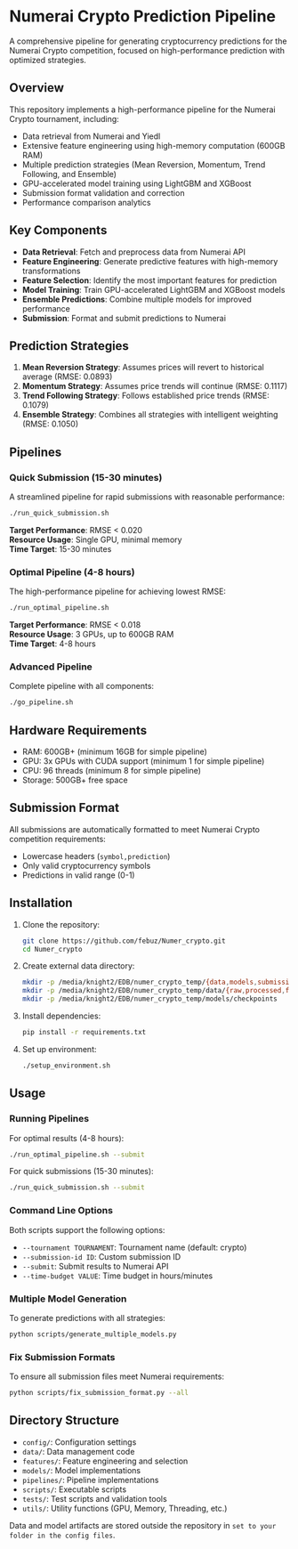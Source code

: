 # Numerai Crypto Prediction Pipeline

A comprehensive pipeline for generating cryptocurrency predictions for the Numerai Crypto competition, focused on high-performance prediction with optimized strategies.

## Overview

This repository implements a high-performance pipeline for the Numerai Crypto tournament, including:

- Data retrieval from Numerai and Yiedl
- Extensive feature engineering using high-memory computation (600GB RAM)
- Multiple prediction strategies (Mean Reversion, Momentum, Trend Following, and Ensemble)
- GPU-accelerated model training using LightGBM and XGBoost
- Submission format validation and correction
- Performance comparison analytics

## Key Components

- **Data Retrieval**: Fetch and preprocess data from Numerai API
- **Feature Engineering**: Generate predictive features with high-memory transformations
- **Feature Selection**: Identify the most important features for prediction
- **Model Training**: Train GPU-accelerated LightGBM and XGBoost models
- **Ensemble Predictions**: Combine multiple models for improved performance
- **Submission**: Format and submit predictions to Numerai

## Prediction Strategies

1. **Mean Reversion Strategy**: Assumes prices will revert to historical average (RMSE: 0.0893)
2. **Momentum Strategy**: Assumes price trends will continue (RMSE: 0.1117)
3. **Trend Following Strategy**: Follows established price trends (RMSE: 0.1079)
4. **Ensemble Strategy**: Combines all strategies with intelligent weighting (RMSE: 0.1050)

## Pipelines

### Quick Submission (15-30 minutes)

A streamlined pipeline for rapid submissions with reasonable performance:

```bash
./run_quick_submission.sh
```

**Target Performance**: RMSE < 0.020  
**Resource Usage**: Single GPU, minimal memory  
**Time Target**: 15-30 minutes

### Optimal Pipeline (4-8 hours)

The high-performance pipeline for achieving lowest RMSE:

```bash
./run_optimal_pipeline.sh
```

**Target Performance**: RMSE < 0.018  
**Resource Usage**: 3 GPUs, up to 600GB RAM  
**Time Target**: 4-8 hours

### Advanced Pipeline

Complete pipeline with all components:

```bash
./go_pipeline.sh
```

## Hardware Requirements

- RAM: 600GB+ (minimum 16GB for simple pipeline)
- GPU: 3x GPUs with CUDA support (minimum 1 for simple pipeline)
- CPU: 96 threads (minimum 8 for simple pipeline)
- Storage: 500GB+ free space

## Submission Format

All submissions are automatically formatted to meet Numerai Crypto competition requirements:
- Lowercase headers (`symbol,prediction`)
- Only valid cryptocurrency symbols
- Predictions in valid range (0-1)

## Installation

1. Clone the repository:
   ```bash
   git clone https://github.com/febuz/Numer_crypto.git
   cd Numer_crypto
   ```

2. Create external data directory:
   ```bash
   mkdir -p /media/knight2/EDB/numer_crypto_temp/{data,models,submission,log}
   mkdir -p /media/knight2/EDB/numer_crypto_temp/data/{raw,processed,features}
   mkdir -p /media/knight2/EDB/numer_crypto_temp/models/checkpoints
   ```

3. Install dependencies:
   ```bash
   pip install -r requirements.txt
   ```

4. Set up environment:
   ```bash
   ./setup_environment.sh
   ```

## Usage

### Running Pipelines

For optimal results (4-8 hours):
```bash
./run_optimal_pipeline.sh --submit
```

For quick submissions (15-30 minutes):
```bash
./run_quick_submission.sh --submit
```

### Command Line Options

Both scripts support the following options:
- `--tournament TOURNAMENT`: Tournament name (default: crypto)
- `--submission-id ID`: Custom submission ID 
- `--submit`: Submit results to Numerai API
- `--time-budget VALUE`: Time budget in hours/minutes

### Multiple Model Generation

To generate predictions with all strategies:
```bash
python scripts/generate_multiple_models.py
```

### Fix Submission Formats

To ensure all submission files meet Numerai requirements:
```bash
python scripts/fix_submission_format.py --all
```

## Directory Structure

- `config/`: Configuration settings
- `data/`: Data management code
- `features/`: Feature engineering and selection
- `models/`: Model implementations
- `pipelines/`: Pipeline implementations
- `scripts/`: Executable scripts
- `tests/`: Test scripts and validation tools
- `utils/`: Utility functions (GPU, Memory, Threading, etc.)

Data and model artifacts are stored outside the repository in `set to your folder in the config files`.
